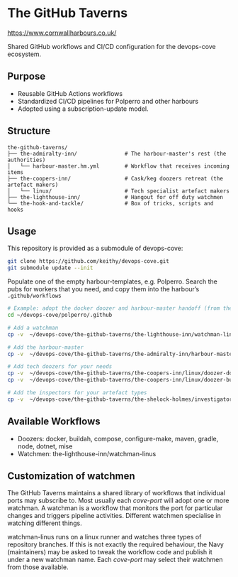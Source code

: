 # The GitHub Taverns

https://www.cornwallharbours.co.uk/

Shared GitHub workflows and CI/CD configuration for the devops-cove ecosystem.

## Purpose
- Reusable GitHub Actions workflows
- Standardized CI/CD pipelines for Polperro and other harbours
- Adopted using a subscription-update model.

## Structure

```
the-github-taverns/
├── the-admiralty-inn/               # The harbour-master's rest (the authorities)
│   └── harbour-master.hm.yml        # Workflow that receives incoming items
├── the-coopers-inn/                 # Cask/keg doozers retreat (the artefact makers)
│   └── linux/                       # Tech specialist artefact makers
├── the-lighthouse-inn/              # Hangout for off duty watchmen
└── the-hook-and-tackle/             # Box of tricks, scripts and hooks
```

## Usage

This repository is provided as a submodule of devops-cove:

```bash
git clone https://github.com/keithy/devops-cove.git 
git submodule update --init
```

Populate one of the empty harbour-templates, e.g. Polperro.
Search the pubs for workers that you need, and copy them into the harbour’s `.github/workflows`

```bash
# Example: adopt the docker doozer and harbour-master handoff (from the-github-taverns)
cd ~/devops-cove/polperro/.github

# Add a watchman
cp -v  ~/devops-cove/the-github-taverns/the-lighthouse-inn/watchman-linus.hm.yml workflows

# Add the harbour-master
cp -v  ~/devops-cove/the-github-taverns/the-admiralty-inn/harbour-master.hm.yml workflows

# Add tech doozers for your needs
cp -v  ~/devops-cove/the-github-taverns/the-coopers-inn/linux/doozer-docker.hm.yml  workflows
cp -v  ~/devops-cove/the-github-taverns/the-coopers-inn/linux/doozer-buildah.hm.yml workflows

# Add the inspectors for your artefact types
cp -v  ~/devops-cove/the-github-taverns/the-shelock-holmes/investigator-keg.hm.yml workflows
```

## Available Workflows
- Doozers: docker, buildah, compose, configure-make, maven, gradle, node, dotnet, mise
- Watchmen: the-lighthouse-inn/watchman-linus

## Customization of watchmen

The GitHub Taverns maintains a shared library of workflows that individual ports may subscribe to. 
Most usually each *cove-port* will adopt one or more watchman. A watchman is a workflow that monitors the port
for particular changes and triggers pipeline activities. Different watchmen specialise in watching different things.

watchman-linus runs on a linux runner and watches three types of repository branches. If this is not exactly the
required behaviour, the Navy (maintainers) may be asked to tweak the workflow code and publish it under a
new watchman name. Each *cove-port* may select their watchmen from those available.

